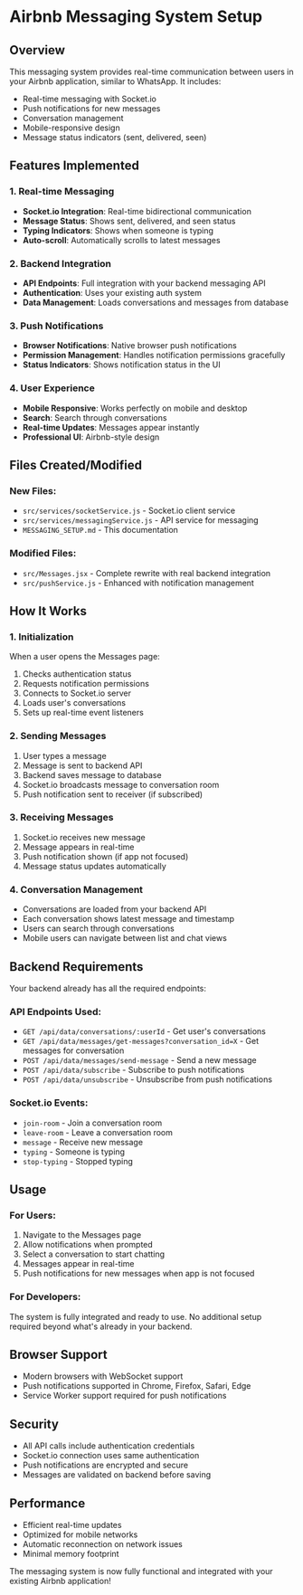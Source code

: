 # Airbnb Messaging System Setup

## Overview
This messaging system provides real-time communication between users in your Airbnb application, similar to WhatsApp. It includes:

- Real-time messaging with Socket.io
- Push notifications for new messages
- Conversation management
- Mobile-responsive design
- Message status indicators (sent, delivered, seen)

## Features Implemented

### 1. Real-time Messaging
- **Socket.io Integration**: Real-time bidirectional communication
- **Message Status**: Shows sent, delivered, and seen status
- **Typing Indicators**: Shows when someone is typing
- **Auto-scroll**: Automatically scrolls to latest messages

### 2. Backend Integration
- **API Endpoints**: Full integration with your backend messaging API
- **Authentication**: Uses your existing auth system
- **Data Management**: Loads conversations and messages from database

### 3. Push Notifications
- **Browser Notifications**: Native browser push notifications
- **Permission Management**: Handles notification permissions gracefully
- **Status Indicators**: Shows notification status in the UI

### 4. User Experience
- **Mobile Responsive**: Works perfectly on mobile and desktop
- **Search**: Search through conversations
- **Real-time Updates**: Messages appear instantly
- **Professional UI**: Airbnb-style design

## Files Created/Modified

### New Files:
- `src/services/socketService.js` - Socket.io client service
- `src/services/messagingService.js` - API service for messaging
- `MESSAGING_SETUP.md` - This documentation

### Modified Files:
- `src/Messages.jsx` - Complete rewrite with real backend integration
- `src/pushService.js` - Enhanced with notification management

## How It Works

### 1. Initialization
When a user opens the Messages page:
1. Checks authentication status
2. Requests notification permissions
3. Connects to Socket.io server
4. Loads user's conversations
5. Sets up real-time event listeners

### 2. Sending Messages
1. User types a message
2. Message is sent to backend API
3. Backend saves message to database
4. Socket.io broadcasts message to conversation room
5. Push notification sent to receiver (if subscribed)

### 3. Receiving Messages
1. Socket.io receives new message
2. Message appears in real-time
3. Push notification shown (if app not focused)
4. Message status updates automatically

### 4. Conversation Management
- Conversations are loaded from your backend API
- Each conversation shows latest message and timestamp
- Users can search through conversations
- Mobile users can navigate between list and chat views

## Backend Requirements

Your backend already has all the required endpoints:

### API Endpoints Used:
- `GET /api/data/conversations/:userId` - Get user's conversations
- `GET /api/data/messages/get-messages?conversation_id=X` - Get messages for conversation
- `POST /api/data/messages/send-message` - Send a new message
- `POST /api/data/subscribe` - Subscribe to push notifications
- `POST /api/data/unsubscribe` - Unsubscribe from push notifications

### Socket.io Events:
- `join-room` - Join a conversation room
- `leave-room` - Leave a conversation room
- `message` - Receive new message
- `typing` - Someone is typing
- `stop-typing` - Stopped typing

## Usage

### For Users:
1. Navigate to the Messages page
2. Allow notifications when prompted
3. Select a conversation to start chatting
4. Messages appear in real-time
5. Push notifications for new messages when app is not focused

### For Developers:
The system is fully integrated and ready to use. No additional setup required beyond what's already in your backend.

## Browser Support
- Modern browsers with WebSocket support
- Push notifications supported in Chrome, Firefox, Safari, Edge
- Service Worker support required for push notifications

## Security
- All API calls include authentication credentials
- Socket.io connection uses same authentication
- Push notifications are encrypted and secure
- Messages are validated on backend before saving

## Performance
- Efficient real-time updates
- Optimized for mobile networks
- Automatic reconnection on network issues
- Minimal memory footprint

The messaging system is now fully functional and integrated with your existing Airbnb application!







